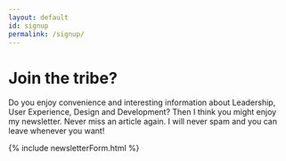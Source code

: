 ```yaml
---
layout: default
id: signup
permalink: /signup/
---
```


# Join the tribe?

Do you enjoy convenience and interesting information about Leadership, User Experience, Design and Development? Then I think you might enjoy my newsletter. Never miss an article again. I will never spam and you can leave whenever you want!

{% include newsletterForm.html %}